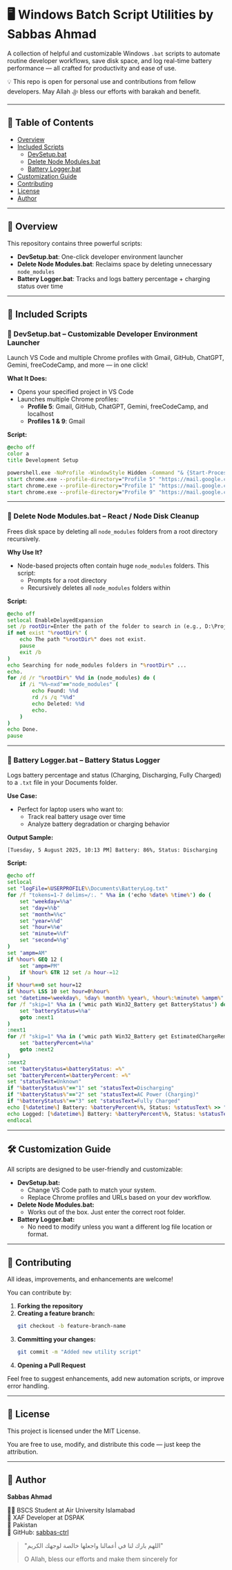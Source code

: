 # 🖥️ Windows Batch Script Utilities by Sabbas Ahmad

A collection of helpful and customizable Windows `.bat` scripts to automate routine developer workflows, save disk space, and log real-time battery performance — all crafted for productivity and ease of use.

💡 This repo is open for personal use and contributions from fellow developers. May Allah ﷻ bless our efforts with barakah and benefit.

---

## 📜 Table of Contents

- [Overview](#-overview)
- [Included Scripts](#-included-scripts)
  - [DevSetup.bat](#devsetupbat)
  - [Delete Node Modules.bat](#delete-node-modulesbat)
  - [Battery Logger.bat](#battery-loggerbat)
- [Customization Guide](#-customization-guide)
- [Contributing](#-contributing)
- [License](#-license)
- [Author](#-author)

---

## 🔧 Overview

This repository contains three powerful scripts:

- **DevSetup.bat**: One-click developer environment launcher
- **Delete Node Modules.bat**: Reclaims space by deleting unnecessary `node_modules`
- **Battery Logger.bat**: Tracks and logs battery percentage + charging status over time

---

## 📂 Included Scripts

### 🚀 DevSetup.bat – Customizable Developer Environment Launcher

Launch VS Code and multiple Chrome profiles with Gmail, GitHub, ChatGPT, Gemini, freeCodeCamp, and more — in one click!

**What It Does:**
- Opens your specified project in VS Code
- Launches multiple Chrome profiles:
  - **Profile 5**: Gmail, GitHub, ChatGPT, Gemini, freeCodeCamp, and localhost
  - **Profiles 1 & 9**: Gmail

**Script:**
```bat
@echo off
color a
title Development Setup

powershell.exe -NoProfile -WindowStyle Hidden -Command "& {Start-Process -FilePath 'C:\Users\DELL\AppData\Local\Programs\Microsoft VS Code\Code.exe' -ArgumentList 'C:\Users\DELL\Desktop\freeCodeCamp\Quality-Assurance\boilerplate-mochachai-main\'}"
start chrome.exe --profile-directory="Profile 5" "https://mail.google.com" "https://github.com/sabbas-ctrl" "https://www.freecodecamp.org/learn/back-end-development-and-apis/" "https://gemini.google.com/app/97d9d2071477a758" "https://chatgpt.com/" "http://localhost:3000/"
start chrome.exe --profile-directory="Profile 1" "https://mail.google.com"
start chrome.exe --profile-directory="Profile 9" "https://mail.google.com"
```

---

### 🧹 Delete Node Modules.bat – React / Node Disk Cleanup

Frees disk space by deleting all `node_modules` folders from a root directory recursively.

**Why Use It?**
- Node-based projects often contain huge `node_modules` folders. This script:
  - Prompts for a root directory
  - Recursively deletes all `node_modules` folders within

**Script:**
```bat
@echo off
setlocal EnableDelayedExpansion
set /p rootDir=Enter the path of the folder to search in (e.g., D:\Projects): 
if not exist "%rootDir%" (
    echo The path "%rootDir%" does not exist.
    pause
    exit /b
)
echo Searching for node_modules folders in "%rootDir%" ...
echo.
for /d /r "%rootDir%" %%d in (node_modules) do (
    if /i "%%~nxd"=="node_modules" (
        echo Found: %%d
        rd /s /q "%%d"
        echo Deleted: %%d
        echo.
    )
)
echo Done.
pause
```

---

### 🔋 Battery Logger.bat – Battery Status Logger

Logs battery percentage and status (Charging, Discharging, Fully Charged) to a `.txt` file in your Documents folder.

**Use Case:**
- Perfect for laptop users who want to:
  - Track real battery usage over time
  - Analyze battery degradation or charging behavior

**Output Sample:**
```
[Tuesday, 5 August 2025, 10:13 PM] Battery: 86%, Status: Discharging
```

**Script:**
```bat
@echo off
setlocal
set "logFile=%USERPROFILE%\Documents\BatteryLog.txt"
for /f "tokens=1-7 delims=/:. " %%a in ('echo %date% %time%') do (
    set "weekday=%%a"
    set "day=%%b"
    set "month=%%c"
    set "year=%%d"
    set "hour=%%e"
    set "minute=%%f"
    set "second=%%g"
)
set "ampm=AM"
if %hour% GEQ 12 (
    set "ampm=PM"
    if %hour% GTR 12 set /a hour-=12
)
if %hour%==0 set hour=12
if %hour% LSS 10 set hour=0%hour%
set "datetime=%weekday%, %day% %month% %year%, %hour%:%minute% %ampm%"
for /f "skip=1" %%a in ('wmic path Win32_Battery get BatteryStatus') do (
    set "batteryStatus=%%a"
    goto :next1
)
:next1
for /f "skip=1" %%a in ('wmic path Win32_Battery get EstimatedChargeRemaining') do (
    set "batteryPercent=%%a"
    goto :next2
)
:next2
set "batteryStatus=%batteryStatus: =%"
set "batteryPercent=%batteryPercent: =%"
set "statusText=Unknown"
if "%batteryStatus%"=="1" set "statusText=Discharging"
if "%batteryStatus%"=="2" set "statusText=AC Power (Charging)"
if "%batteryStatus%"=="3" set "statusText=Fully Charged"
echo [%datetime%] Battery: %batteryPercent%%, Status: %statusText% >> "%logFile%"
echo Logged: [%datetime%] Battery: %batteryPercent%%, Status: %statusText%
endlocal
```

---

## 🛠️ Customization Guide

All scripts are designed to be user-friendly and customizable:

- **DevSetup.bat:**
  - Change VS Code path to match your system.
  - Replace Chrome profiles and URLs based on your dev workflow.
- **Delete Node Modules.bat:**
  - Works out of the box. Just enter the correct root folder.
- **Battery Logger.bat:**
  - No need to modify unless you want a different log file location or format.

---

## 🤝 Contributing

All ideas, improvements, and enhancements are welcome!

You can contribute by:

1. **Forking the repository**
2. **Creating a feature branch:**
   ```bash
   git checkout -b feature-branch-name
   ```
3. **Committing your changes:**
   ```bash
   git commit -m "Added new utility script"
   ```
4. **Opening a Pull Request**

Feel free to suggest enhancements, add new automation scripts, or improve error handling.

---

## 📄 License

This project is licensed under the MIT License.

You are free to use, modify, and distribute this code — just keep the attribution.

---

## 👤 Author

**Sabbas Ahmad**

🧑‍💻 BSCS Student at Air University Islamabad  
💼 XAF Developer at DSPAK  
📍 Pakistan  
🔗 GitHub: [sabbas-ctrl](https://github.com/sabbas-ctrl)

> "اللهم بارك لنا في أعمالنا واجعلها خالصة لوجهك الكريم"
>
> O Allah, bless our efforts and make them sincerely for